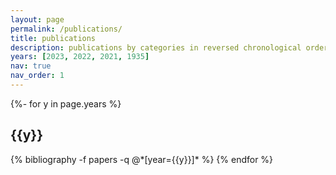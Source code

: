 ```yaml
---
layout: page
permalink: /publications/
title: publications
description: publications by categories in reversed chronological order.
years: [2023, 2022, 2021, 1935]
nav: true
nav_order: 1
---
```

<!-- _pages/publications.md -->
<div class="publications">

{%- for y in page.years %}
  <h2 class="year">{{y}}</h2>
  {% bibliography -f papers -q @*[year={{y}}]* %}
{% endfor %}

</div>
